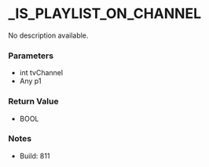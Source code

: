 # _IS_PLAYLIST_ON_CHANNEL

No description available.

### Parameters
* int tvChannel
* Any p1

### Return Value
* BOOL

### Notes
* Build: 811

